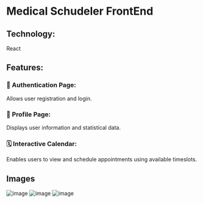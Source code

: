 # Medical Schudeler FrontEnd

## Technology: 
React
## Features:
### 🔐 Authentication Page: 
Allows user registration and login.
### 👤 Profile Page: 
Displays user information and statistical data.
### 🗓️ Interactive Calendar: 
Enables users to view and schedule appointments using available timeslots.

## Images
![image](https://github.com/SJanna/medical_schudeler/assets/70728090/bf46a20d-201f-4784-983c-9f9c4533fba4)
![image](https://github.com/SJanna/medical_schudeler/assets/70728090/7fa511cd-aa64-4777-b6c7-8fa72d8a06ad)
![image](https://github.com/SJanna/medical_schudeler/assets/70728090/f48e393d-f152-4616-8c1e-d35ef77ab496)
